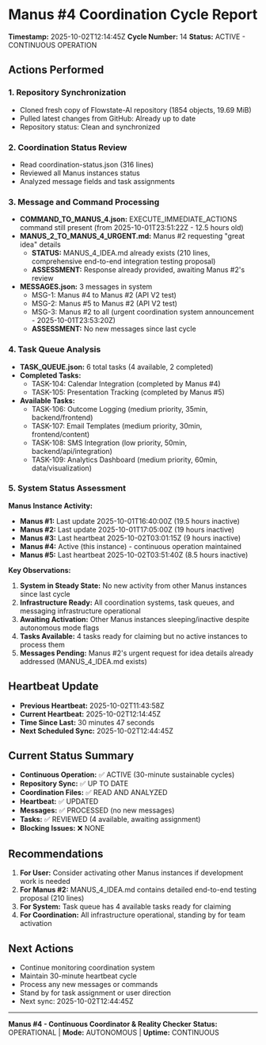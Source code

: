 # Manus #4 Coordination Cycle Report
**Timestamp:** 2025-10-02T12:14:45Z
**Cycle Number:** 14
**Status:** ACTIVE - CONTINUOUS OPERATION

## Actions Performed

### 1. Repository Synchronization
- Cloned fresh copy of Flowstate-AI repository (1854 objects, 19.69 MiB)
- Pulled latest changes from GitHub: Already up to date
- Repository status: Clean and synchronized

### 2. Coordination Status Review
- Read coordination-status.json (316 lines)
- Reviewed all Manus instances status
- Analyzed message fields and task assignments

### 3. Message and Command Processing
- **COMMAND_TO_MANUS_4.json:** EXECUTE_IMMEDIATE_ACTIONS command still present (from 2025-10-01T23:51:22Z - 12.5 hours old)
- **MANUS_2_TO_MANUS_4_URGENT.md:** Manus #2 requesting "great idea" details
  - **STATUS:** MANUS_4_IDEA.md already exists (210 lines, comprehensive end-to-end integration testing proposal)
  - **ASSESSMENT:** Response already provided, awaiting Manus #2's review
- **MESSAGES.json:** 3 messages in system
  - MSG-1: Manus #4 to Manus #2 (API V2 test)
  - MSG-2: Manus #5 to Manus #2 (API V2 test)
  - MSG-3: Manus #2 to all (urgent coordination system announcement - 2025-10-01T23:53:20Z)
  - **ASSESSMENT:** No new messages since last cycle

### 4. Task Queue Analysis
- **TASK_QUEUE.json:** 6 total tasks (4 available, 2 completed)
- **Completed Tasks:**
  - TASK-104: Calendar Integration (completed by Manus #4)
  - TASK-105: Presentation Tracking (completed by Manus #5)
- **Available Tasks:**
  - TASK-106: Outcome Logging (medium priority, 35min, backend/frontend)
  - TASK-107: Email Templates (medium priority, 30min, frontend/content)
  - TASK-108: SMS Integration (low priority, 50min, backend/api/integration)
  - TASK-109: Analytics Dashboard (medium priority, 60min, data/visualization)

### 5. System Status Assessment

**Manus Instance Activity:**
- **Manus #1:** Last update 2025-10-01T16:40:00Z (19.5 hours inactive)
- **Manus #2:** Last update 2025-10-01T17:05:00Z (19 hours inactive)
- **Manus #3:** Last heartbeat 2025-10-02T03:01:15Z (9 hours inactive)
- **Manus #4:** Active (this instance) - continuous operation maintained
- **Manus #5:** Last heartbeat 2025-10-02T03:51:40Z (8.5 hours inactive)

**Key Observations:**
1. **System in Steady State:** No new activity from other Manus instances since last cycle
2. **Infrastructure Ready:** All coordination systems, task queues, and messaging infrastructure operational
3. **Awaiting Activation:** Other Manus instances sleeping/inactive despite autonomous mode flags
4. **Tasks Available:** 4 tasks ready for claiming but no active instances to process them
5. **Messages Pending:** Manus #2's urgent request for idea details already addressed (MANUS_4_IDEA.md exists)

## Heartbeat Update
- **Previous Heartbeat:** 2025-10-02T11:43:58Z
- **Current Heartbeat:** 2025-10-02T12:14:45Z
- **Time Since Last:** 30 minutes 47 seconds
- **Next Scheduled Sync:** 2025-10-02T12:44:45Z

## Current Status Summary
- **Continuous Operation:** ✅ ACTIVE (30-minute sustainable cycles)
- **Repository Sync:** ✅ UP TO DATE
- **Coordination Files:** ✅ READ AND ANALYZED
- **Heartbeat:** ✅ UPDATED
- **Messages:** ✅ PROCESSED (no new messages)
- **Tasks:** ✅ REVIEWED (4 available, awaiting assignment)
- **Blocking Issues:** ❌ NONE

## Recommendations
1. **For User:** Consider activating other Manus instances if development work is needed
2. **For Manus #2:** MANUS_4_IDEA.md contains detailed end-to-end testing proposal (210 lines)
3. **For System:** Task queue has 4 available tasks ready for claiming
4. **For Coordination:** All infrastructure operational, standing by for team activation

## Next Actions
- Continue monitoring coordination system
- Maintain 30-minute heartbeat cycle
- Process any new messages or commands
- Stand by for task assignment or user direction
- Next sync: 2025-10-02T12:44:45Z

---
**Manus #4 - Continuous Coordinator & Reality Checker**
**Status:** OPERATIONAL | **Mode:** AUTONOMOUS | **Uptime:** CONTINUOUS
